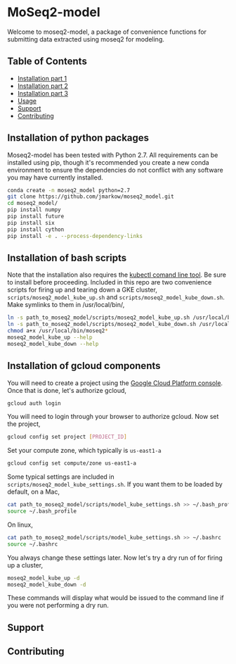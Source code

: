 # MoSeq2-model

Welcome to moseq2-model, a package of convenience functions for submitting data extracted using moseq2 for modeling.

## Table of Contents  

- [Installation part 1](#installation-of-python-packages)
- [Installation part 2](#installation-of-bash-scripts)
- [Installation part 3](#installation-of-gcloud-components)
- [Usage](#usage)
- [Support](#support)
- [Contributing](#contributing)

## Installation of python packages

Moseq2-model has been tested with Python 2.7.  All requirements can be installed using pip, though it's recommended you create a new conda environment to ensure the dependencies do not conflict with any software you may have currently installed.

```sh
conda create -n moseq2_model python=2.7
git clone https://github.com/jmarkow/moseq2_model.git
cd moseq2_model/
pip install numpy
pip install future
pip install six
pip install cython
pip install -e . --process-dependency-links
```

## Installation of bash scripts


Note that the installation also requires the [kubectl comand line tool](https://kubernetes.io/docs/tasks/tools/install-kubectl/#install-kubectl-binary-via-curl).  Be sure to install before proceeding.  Included in this repo are two convenience scripts for firing up and tearing down a GKE cluster, `scripts/moseq2_model_kube_up.sh` and `scripts/moseq2_model_kube_down.sh`.  Make symlinks to them in /usr/local/bin/,

```sh
ln -s path_to_moseq2_model/scripts/moseq2_model_kube_up.sh /usr/local/bin/moseq2_model_kube_up
ln -s path_to_moseq2_model/scripts/moseq2_model_kube_down.sh /usr/local/bin/moseq2_model_kube_up
chmod a+x /usr/local/bin/moseq2*
moseq2_model_kube_up --help
moseq2_model_kube_down --help
```

## Installation of gcloud components

You will need to create a project using the [Google Cloud Platform console](https://cloud.google.com/resource-manager/docs/creating-managing-projects).  Once that is done, let's authorize gcloud,

```sh
gcloud auth login
```

You will need to login through your browser to authorize gcloud.  Now set the project,

```sh
gcloud config set project [PROJECT_ID]
```

Set your compute zone, which typically is `us-east1-a`

```sh
gcloud config set compute/zone us-east1-a
```

Some typical settings are included in `scripts/moseq2_model_kube_settings.sh`.  If you want them to be loaded by default, on a Mac,

```sh
cat path_to_moseq2_model/scripts/model_kube_settings.sh >> ~/.bash_profile
source ~/.bash_profile
```

On linux,

```sh
cat path_to_moseq2_model/scripts/model_kube_settings.sh >> ~/.bashrc
source ~/.bashrc
```

You always change these settings later.  Now let's try a dry run of for firing up a cluster,

```sh
moseq2_model_kube_up -d
moseq2_model_kube_down -d
```

These commands will display what would be issued to the command line if you were not performing a dry run.    




## Support

## Contributing
